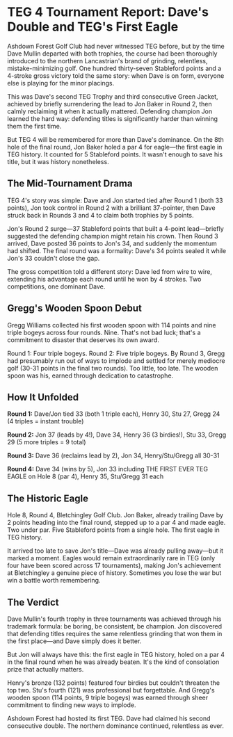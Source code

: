 # TEG 4 Tournament Report: Dave's Double and TEG's First Eagle

Ashdown Forest Golf Club had never witnessed TEG before, but by the time Dave Mullin departed with both trophies, the course had been thoroughly introduced to the northern Lancastrian's brand of grinding, relentless, mistake-minimizing golf. One hundred thirty-seven Stableford points and a 4-stroke gross victory told the same story: when Dave is on form, everyone else is playing for the minor placings.

This was Dave's second TEG Trophy and third consecutive Green Jacket, achieved by briefly surrendering the lead to Jon Baker in Round 2, then calmly reclaiming it when it actually mattered. Defending champion Jon learned the hard way: defending titles is significantly harder than winning them the first time.

But TEG 4 will be remembered for more than Dave's dominance. On the 8th hole of the final round, Jon Baker holed a par 4 for eagle—the first eagle in TEG history. It counted for 5 Stableford points. It wasn't enough to save his title, but it was history nonetheless.

## The Mid-Tournament Drama

TEG 4's story was simple: Dave and Jon started tied after Round 1 (both 33 points), Jon took control in Round 2 with a brilliant 37-pointer, then Dave struck back in Rounds 3 and 4 to claim both trophies by 5 points.

Jon's Round 2 surge—37 Stableford points that built a 4-point lead—briefly suggested the defending champion might retain his crown. Then Round 3 arrived, Dave posted 36 points to Jon's 34, and suddenly the momentum had shifted. The final round was a formality: Dave's 34 points sealed it while Jon's 33 couldn't close the gap.

The gross competition told a different story: Dave led from wire to wire, extending his advantage each round until he won by 4 strokes. Two competitions, one dominant Dave.

## Gregg's Wooden Spoon Debut

Gregg Williams collected his first wooden spoon with 114 points and nine triple bogeys across four rounds. Nine. That's not bad luck; that's a commitment to disaster that deserves its own award.

Round 1: Four triple bogeys. Round 2: Five triple bogeys. By Round 3, Gregg had presumably run out of ways to implode and settled for merely mediocre golf (30-31 points in the final two rounds). Too little, too late. The wooden spoon was his, earned through dedication to catastrophe.

## How It Unfolded

**Round 1:** Dave/Jon tied 33 (both 1 triple each), Henry 30, Stu 27, Gregg 24 (4 triples = instant trouble)

**Round 2:** Jon 37 (leads by 4!), Dave 34, Henry 36 (3 birdies!), Stu 33, Gregg 29 (5 more triples = 9 total)

**Round 3:** Dave 36 (reclaims lead by 2), Jon 34, Henry/Stu/Gregg all 30-31

**Round 4:** Dave 34 (wins by 5), Jon 33 including THE FIRST EVER TEG EAGLE on Hole 8 (par 4), Henry 35, Stu/Gregg 31 each

## The Historic Eagle

Hole 8, Round 4, Bletchingley Golf Club. Jon Baker, already trailing Dave by 2 points heading into the final round, stepped up to a par 4 and made eagle. Two under par. Five Stableford points from a single hole. The first eagle in TEG history.

It arrived too late to save Jon's title—Dave was already pulling away—but it marked a moment. Eagles would remain extraordinarily rare in TEG (only four have been scored across 17 tournaments), making Jon's achievement at Bletchingley a genuine piece of history. Sometimes you lose the war but win a battle worth remembering.

## The Verdict

Dave Mullin's fourth trophy in three tournaments was achieved through his trademark formula: be boring, be consistent, be champion. Jon discovered that defending titles requires the same relentless grinding that won them in the first place—and Dave simply does it better.

But Jon will always have this: the first eagle in TEG history, holed on a par 4 in the final round when he was already beaten. It's the kind of consolation prize that actually matters.

Henry's bronze (132 points) featured four birdies but couldn't threaten the top two. Stu's fourth (121) was professional but forgettable. And Gregg's wooden spoon (114 points, 9 triple bogeys) was earned through sheer commitment to finding new ways to implode.

Ashdown Forest had hosted its first TEG. Dave had claimed his second consecutive double. The northern dominance continued, relentless as ever.

